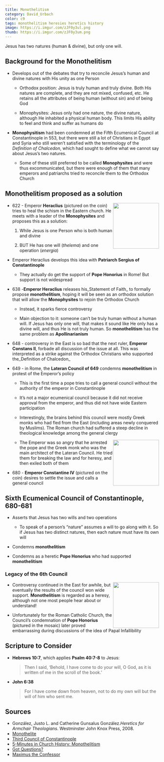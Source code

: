 ```yaml
---
title: Monothelitism
category: David_Urbach
color: c9
tags: monothelitism heresies heretics history
image: https://i.imgur.com/zJF0y3ul.png
thumb: https://i.imgur.com/zJF0y3um.png
---
```

Jesus has two natures (human & divine), but only one will.
<!--more-->

## Background for the Monothelitism

- Develops out of the debates that try to reconcile Jesus’s human and divine natures with His unity as one Person

  - Orthodox position: Jesus is truly human and truly divine. Both His natures are complete, and they are not mixed, confused, etc. He retains all the attributes of being human (without sin) and of being God

  - Monophysites: Jesus only had one nature, the divine nature, although He inhabited a physical human body. This limits His ability to feel and think and suffer as humans do

- **Monophysitism** had been condemned at the Fifth Ecumenical Council at Constantinople in 553, but there were still a lot of Christians in Egypt and Syria who still weren’t satisfied with the terminology of the _Definition of Chalcedon_, which had sought to define what we cannot say about Jesus’s two natures.

  - Some of these still preferred to be called **Monophysites** and were thus excommunicated, but there were enough of them that many emperors and patriarchs tried to reconcile them to the Orthodox Church

## Monothelitism proposed as a solution

<img src="https://lh6.googleusercontent.com/Xq6xCfYa87A7V74l0-A_xdgZLbp9_FkYQwL3lD_BaeMpxiN9RC4UWmN13GkOgYB5CO9Xa_ekv8aKOwvXT17FvPMEDvQ9RN7xlfEOnvFG2Gl8IIjPvJQkh7EAiwzpmEPLApK_kOALKtfYvz03OoBkjg" style="float:right" width=150 />

- 622 - Emperor **Heraclius** (pictured on the coin) tries to heal the schism in the Eastern church. He meets with a leader of the **Monophysites** and proposes this as a solution:

  1. While Jesus is one Person who is both human and divine

  2. BUT He has one will (_thelema_) and one operation (_energia_)

- Emperor Heraclius develops this idea with **Patriarch Sergius of Constantinople**

  - They actually do get the support of **Pope Honorius** in Rome! But support is not widespread

- 638 -**Emperor Heraclius** releases his_Statement of Faith_ to formally propose **monothelitism**, hoping it will be seen as an orthodox solution that will allow the **Monophysites** to rejoin the Orthodox Church

  - Instead, it sparks fierce controversy

  - Main objection to it: someone can’t be truly human without a human will. If Jesus has only one will, that makes it sound like He only has a divine will, and thus He is not truly human. So **monothelitism** has the same problem as **Apollinarianism**

- 648 - controversy in the East is so bad that the next ruler, **Emperor Constans II**, forbade all discussion of the issue at all. This was interpreted as a strike against the Orthodox Christians who supported the_Definition of Chalcedon_

- 649 - in Rome, the **Lateran Council of 649** condemns **monothelitism** in protest of the Emperor’s policy

  - This is the first time a pope tries to call a general council without the authority of the emperor in Constantinople

  - It’s not a major ecumenical council because it did not receive approval from the emperor, and thus did not have wide Eastern participation

  - Interestingly, the brains behind this council were mostly Greek monks who had fled from the East (including areas newly conquered by Muslims). The Roman church had suffered a steep decline in theological knowledge among the general clergy

  <img src="https://lh3.googleusercontent.com/fqdoeJbClVfQapmKQnyIXpnFgO4YiuWSZSihNGZbsrTsROvl3lYz_lkuGIqUmIt_IyZ2SRTssgPAvIKnK0RIj9B8-oVI5rXwsn5o-PFzRLIEtt8JjwTXXku4I-vQCY6E4lbOqrDrAEhGaZJjpZSwLQ" style="float:right" width=150 />

  - The Emperor was so angry that he arrested the pope and the Greek monk who was the main architect of the Lateran Council. He tried them for breaking the law and for heresy, and then exiled both of them

- 680 - **Emperor Constantine IV** (pictured on the coin) desires to settle the issue and calls a general council


## Sixth Ecumenical Council of Constantinople, 680-681

- Asserts that Jesus has two wills and two operations

  - To speak of a person’s “nature” assumes a will to go along with it. So if Jesus has two distinct natures, then each nature must have its own will

- Condemns **monothelitism**

- Condemns as a heretic **Pope Honorius** who had supported **monothelitism**

### Legacy of the 6th Council

<img src="https://lh4.googleusercontent.com/NEwHjArR143XjFCe4Y3OmUHY8NS6XjWJ6YhJ-LBe5-flW-kZqdMcohCZ0wd2BiaTOrDx6PuYlu5wMVeyN04XLoHysWgH9UJLFAa6oJjjg3VR2TM3123iGD8sowxx7XmrELyvVN-KTUUs-0TSSGDCNDk" style="float:right" width=150 />

- Controversy continued in the East for awhile, but eventually the results of the council won wide support. **Monothelitism** is regarded as a heresy, although not one most people hear about or understand!

- Unfortunately for the Roman Catholic Church, the Council’s condemnation of **Pope Honorius** (pictured in the mosaic) later proved embarrassing during discussions of the idea of Papal Infallibility

## Scripture to Consider

- **Hebrews 10:7**, which applies **Psalm 40:7-8** to Jesus:

  > Then I said, ‘Behold, I have come to do your will, O God, as it is written of me in the scroll of the book.’

- **John 6:38**

  > For I have come down from heaven, not to do my own will but the will of him who sent me.

## Sources

- González, Justo L. and Catherine Gunsalus González._Heretics for Armchair Theologians_. Westminster John Knox Press, 2008.
- [Monothelite](https://www.britannica.com/topic/Monothelite)
- [Third Council of Constantinople](https://www.britannica.com/event/Third-Council-of-Constantinople-680-681)
- [5-Minutes in Church History: Monothelitism](https://www.ligonier.org/podcasts/5-minutes-in-church-history-with-stephen-nichols/monothelitism)
- [Got Questions?](https://www.gotquestions.org/Monothelitism.html)
- [Maximus the Confessor](https://en.wikipedia.org/wiki/Maximus_the_Confessor)
